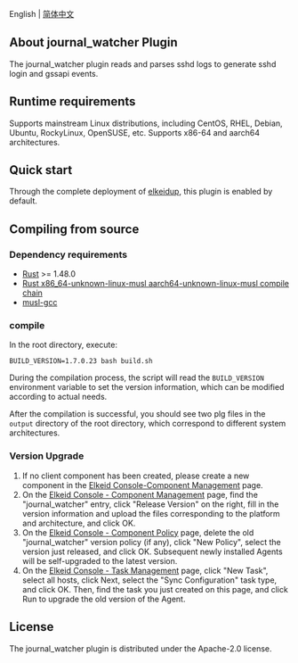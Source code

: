 English | [简体中文](README-zh_CN.md)
## About journal_watcher Plugin
The journal_watcher plugin reads and parses sshd logs to generate sshd login and gssapi events.
## Runtime requirements
Supports mainstream Linux distributions, including CentOS, RHEL, Debian, Ubuntu, RockyLinux, OpenSUSE, etc. Supports x86-64 and aarch64 architectures.
## Quick start
Through the complete deployment of [elkeidup](../../elkeidup), this plugin is enabled by default.
## Compiling from source
### Dependency requirements
* [Rust](https://www.rust-lang.org) >= 1.48.0
* [Rust x86_64-unknown-linux-musl aarch64-unknown-linux-musl  compile chain](https://doc.bccnsoft.com/docs/rust-1.36.0-docs-html/edition-guide/rust-2018/platform-and-target-support/musl-support-for-fully-static-binaries.html)
* [musl-gcc](https://command-not-found.com/musl-gcc)
### compile
In the root directory, execute:
```
BUILD_VERSION=1.7.0.23 bash build.sh
```
During the compilation process, the script will read the `BUILD_VERSION` environment variable to set the version information, which can be modified according to actual needs.

After the compilation is successful, you should see two plg files in the `output` directory of the root directory, which correspond to different system architectures.
### Version Upgrade
1. If no client component has been created, please create a new component in the [Elkeid Console-Component Management]() page.
2. On the [Elkeid Console - Component Management]() page, find the "journal_watcher" entry, click "Release Version" on the right, fill in the version information and upload the files corresponding to the platform and architecture, and click OK.
3. On the [Elkeid Console - Component Policy]() page, delete the old "journal_watcher" version policy (if any), click "New Policy", select the version just released, and click OK. Subsequent newly installed Agents will be self-upgraded to the latest version.
4. On the [Elkeid Console - Task Management]() page, click "New Task", select all hosts, click Next, select the "Sync Configuration" task type, and click OK. Then, find the task you just created on this page, and click Run to upgrade the old version of the Agent.
## License
The journal_watcher plugin is distributed under the Apache-2.0 license.